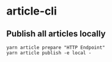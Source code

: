 # article-cli

## Publish all articles locally

```
yarn article prepare "HTTP Endpoint"
yarn article publish -e local -
```
